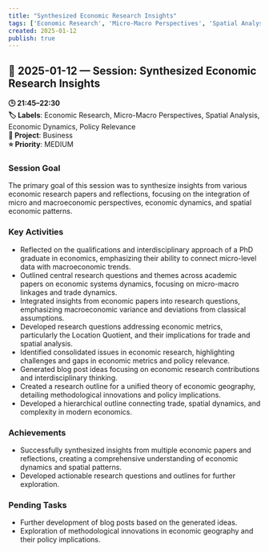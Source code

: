 ```yaml
---
title: "Synthesized Economic Research Insights"
tags: ['Economic Research', 'Micro-Macro Perspectives', 'Spatial Analysis', 'Economic Dynamics', 'Policy Relevance']
created: 2025-01-12
publish: true
---
```


## 📅 2025-01-12 — Session: Synthesized Economic Research Insights

**🕒 21:45–22:30**  
**🏷️ Labels**: Economic Research, Micro-Macro Perspectives, Spatial Analysis, Economic Dynamics, Policy Relevance  
**📂 Project**: Business  
**⭐ Priority**: MEDIUM  


### Session Goal
The primary goal of this session was to synthesize insights from various economic research papers and reflections, focusing on the integration of micro and macroeconomic perspectives, economic dynamics, and spatial economic patterns.

### Key Activities
- Reflected on the qualifications and interdisciplinary approach of a PhD graduate in economics, emphasizing their ability to connect micro-level data with macroeconomic trends.
- Outlined central research questions and themes across academic papers on economic systems dynamics, focusing on micro-macro linkages and trade dynamics.
- Integrated insights from economic papers into research questions, emphasizing macroeconomic variance and deviations from classical assumptions.
- Developed research questions addressing economic metrics, particularly the Location Quotient, and their implications for trade and spatial analysis.
- Identified consolidated issues in economic research, highlighting challenges and gaps in economic metrics and policy relevance.
- Generated blog post ideas focusing on economic research contributions and interdisciplinary thinking.
- Created a research outline for a unified theory of economic geography, detailing methodological innovations and policy implications.
- Developed a hierarchical outline connecting trade, spatial dynamics, and complexity in modern economics.

### Achievements
- Successfully synthesized insights from multiple economic papers and reflections, creating a comprehensive understanding of economic dynamics and spatial patterns.
- Developed actionable research questions and outlines for further exploration.

### Pending Tasks
- Further development of blog posts based on the generated ideas.
- Exploration of methodological innovations in economic geography and their policy implications.
